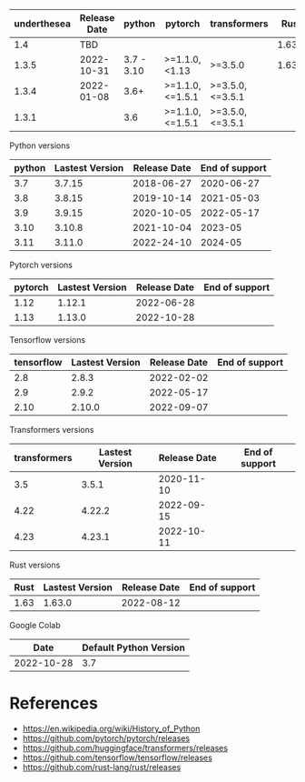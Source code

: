 | underthesea | Release Date | python     | pytorch         | transformers    | Rust      |
|-------------|--------------|------------|-----------------|-----------------|-----------|
| 1.4         | TBD          |            |                 |                 | 1.63.0    |
| 1.3.5       | 2022-10-31   | 3.7 - 3.10 | >=1.1.0,<1.13   | >=3.5.0         | 1.63.0    |
| 1.3.4       | 2022-01-08   | 3.6+       | >=1.1.0,<=1.5.1 | >=3.5.0,<=3.5.1 |           |
| 1.3.1       |              | 3.6        | >=1.1.0,<=1.5.1 | >=3.5.0,<=3.5.1 |           |

Python versions

| python    | Lastest Version | Release Date | End of support    |
|-----------|-----------------|--------------|-------------------|
| 3.7       | 3.7.15          | 2018-06-27   | 2020-06-27        |
| 3.8       | 3.8.15          | 2019-10-14   | 2021-05-03        |
| 3.9       | 3.9.15          | 2020-10-05   | 2022-05-17        |
| 3.10      | 3.10.8          | 2021-10-04   | 2023-05           |
| 3.11      | 3.11.0          | 2022-24-10   | 2024-05           |

Pytorch versions

| pytorch   | Lastest Version | Release Date | End of support    |
|-----------|-----------------|--------------|-------------------|
| 1.12      | 1.12.1          | 2022-06-28   |                   |
| 1.13      | 1.13.0          | 2022-10-28   |                   |

Tensorflow versions

| tensorflow   | Lastest Version | Release Date | End of support    |
|--------------|-----------------|--------------|-------------------|
| 2.8          | 2.8.3           | 2022-02-02   |                   |
| 2.9          | 2.9.2           | 2022-05-17   |                   |
| 2.10         | 2.10.0          | 2022-09-07   |                   |

Transformers versions

| transformers | Lastest Version | Release Date | End of support    |
|--------------|-----------------|--------------|-------------------|
| 3.5          | 3.5.1           | 2020-11-10   |                   |
| 4.22         | 4.22.2          | 2022-09-15   |                   |
| 4.23         | 4.23.1          | 2022-10-11   |                   |


Rust versions

| Rust    | Lastest Version | Release Date | End of support    |
|---------|-----------------|--------------|-------------------|
| 1.63    | 1.63.0          | 2022-08-12   |                   |


Google Colab

| Date           | Default Python Version   |
|----------------|--------------------------|
| 2022-10-28     | 3.7                      |


# References

* https://en.wikipedia.org/wiki/History_of_Python
* https://github.com/pytorch/pytorch/releases
* https://github.com/huggingface/transformers/releases
* https://github.com/tensorflow/tensorflow/releases
* https://github.com/rust-lang/rust/releases
